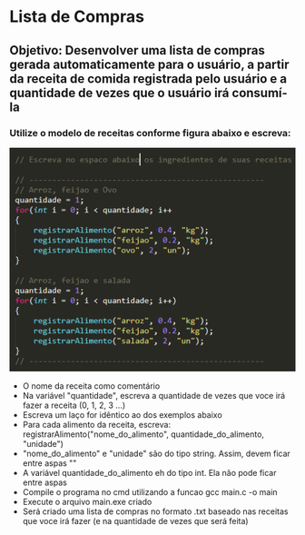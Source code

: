 # Lista de Compras #
## Objetivo: Desenvolver uma lista de compras gerada automaticamente para o usuário, a partir da receita de comida registrada pelo usuário e a quantidade de vezes que o usuário irá consumí-la ##

### Utilize o modelo de receitas conforme figura abaixo e escreva: ###

<img src="/exemplo.PNG">

* O nome da receita como comentário
* Na variável "quantidade", escreva a quantidade de vezes que voce irá fazer a receita (0, 1, 2, 3 ...)
* Escreva um laço for idêntico ao dos exemplos abaixo
* Para cada alimento da receita, escreva:
	 		registrarAlimento("nome_do_alimento", quantidade_do_alimento, "unidade")
* "nome_do_alimento" e "unidade" são do tipo string. Assim, devem ficar entre aspas ""
* A variável quantidade_do_alimento eh do tipo int. Ela não pode ficar entre aspas
* Compile o programa no cmd utilizando a funcao 
	 		gcc main.c -o main
* Execute o arquivo main.exe criado
* Será criado uma lista de compras no formato .txt baseado nas receitas que voce irá fazer (e na quantidade de vezes que será feita)

